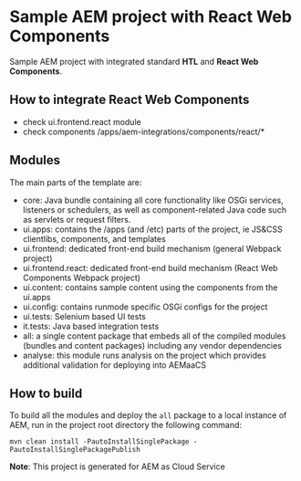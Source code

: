 # Sample AEM project with React Web Components

Sample AEM project with integrated standard **HTL** and **React Web Components**.

## How to integrate **React Web Components**
* check ui.frontend.react module
* check components /apps/aem-integrations/components/react/*

## Modules

The main parts of the template are:

* core: Java bundle containing all core functionality like OSGi services, listeners or schedulers, as well as component-related Java code such as servlets or request filters.
* ui.apps: contains the /apps (and /etc) parts of the project, ie JS&CSS clientlibs, components, and templates
* ui.frontend: dedicated front-end build mechanism (general Webpack project)
* ui.frontend.react: dedicated front-end build mechanism (React Web Components Webpack project)
* ui.content: contains sample content using the components from the ui.apps
* ui.config: contains runmode specific OSGi configs for the project
* ui.tests: Selenium based UI tests
* it.tests: Java based integration tests
* all: a single content package that embeds all of the compiled modules (bundles and content packages) including any vendor dependencies
* analyse: this module runs analysis on the project which provides additional validation for deploying into AEMaaCS

## How to build

To build all the modules and deploy the `all` package to a local instance of AEM, run in the project root directory the following command:

    mvn clean install -PautoInstallSinglePackage -PautoInstallSinglePackagePublish

**Note**: This project is generated for AEM as Cloud Service